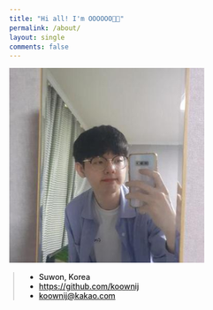 ```yaml
---
title: "Hi all! I'm OOOOOO👋🏻"
permalink: /about/
layout: single
comments: false
---
```


<div>
    <img src="/assets/images/profile.png" alt="about_meee" width="70%" min-width="700px" itemprop="image">
</div>


<div style="border-left: 2px solid rgba(199, 198, 198, 0.7); margin: 0.5em 0 0 0.5em; padding-left: 1.5em; font-weight: 500;">
    <ul class="author__urls social-icons">
        <li itemprop="homeLocation" itemscope itemtype="https://schema.org/Place">
          <i class="fas fa-fw fa-map-marker-alt" aria-hidden="true"></i> <span itemprop="name">  Suwon, Korea</span>
        </li>
        <li>
          <a href="https://github.com/koownij" itemprop="sameAs" rel="nofollow noopener noreferrer">
            <i class="fab fa-fw fa-github" aria-hidden="true"></i><span class="label">  https://github.com/koownij</span>
          </a>
        </li>
        <li>
          <a href="mailto:koownij@kakao.com">
            <meta itemprop="email" content="koownij@kakao.com" />
            <i class="fas fa-fw fa-envelope-square" aria-hidden="true"></i><span class="label">  koownij@kakao.com</span>
          </a>
        </li>
    </ul>
  </div>
